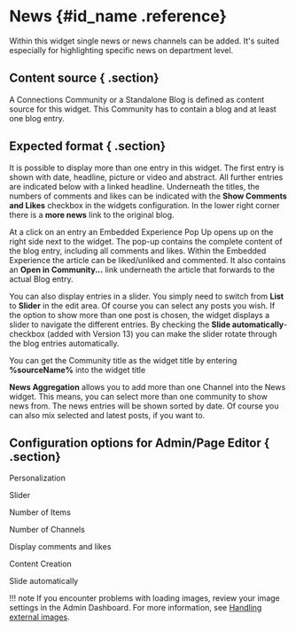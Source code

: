 # News {#id_name .reference}

Within this widget single news or news channels can be added. It's suited especially for highlighting specific news on department level.

## Content source { .section}

A Connections Community or a Standalone Blog is defined as content source for this widget. This Community has to contain a blog and at least one blog entry.

## Expected format { .section}

It is possible to display more than one entry in this widget. The first entry is shown with date, headline, picture or video and abstract. All further entries are indicated below with a linked headline. Underneath the titles, the numbers of comments and likes can be indicated with the **Show Comments and Likes** checkbox in the widgets configuration. In the lower right corner there is a **more news** link to the original blog.

At a click on an entry an Embedded Experience Pop Up opens up on the right side next to the widget. The pop-up contains the complete content of the blog entry, including all comments and likes. Within the Embedded Experience the article can be liked/unliked and commented. It also contains an **Open in Community...** link underneath the article that forwards to the actual Blog entry.

You can also display entries in a slider. You simply need to switch from **List** to **Slider** in the edit area. Of course you can select any posts you wish. If the option to show more than one post is chosen, the widget displays a slider to navigate the different entries. By checking the **Slide automatically**-checkbox \(added with Version 13\) you can make the slider rotate through the blog entries automatically.

You can get the Community title as the widget title by entering **%sourceName%** into the widget title

**News Aggregation** allows you to add more than one Channel into the News widget. This means, you can select more than one community to show news from. The news entries will be shown sorted by date. Of course you can also mix selected and latest posts, if you want to.

## Configuration options for Admin/Page Editor { .section}

Personalization

Slider

Number of Items

Number of Channels

Display comments and likes

Content Creation

Slide automatically

!!! note
    If you encounter problems with loading images, review your image settings in the Admin Dashboard. For more information, see [Handling external images](cec-handling-external-images.md).

